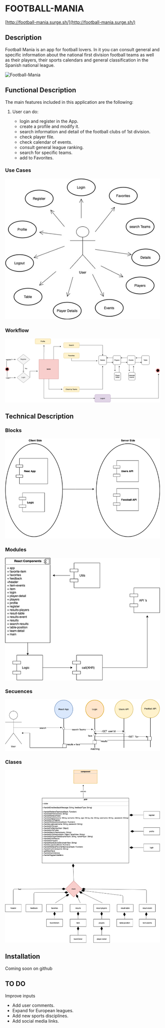 # FOOTBALL-MANIA
[http://football-mania.surge.sh/](http://football-mania.surge.sh/)
## Description

 
Football Mania is an app for football lovers. In it you can consult general and specific information about the national first division football teams as well as their players, their sports calendars and general classification in the Spanish national league.

![Football-Mania](https://media.giphy.com/media/Vx8MSphrScTAc/giphy.gif)


## Functional Description

The main features included in this application are the following:

1. User can do:

    - login and register in the App.
    - create a profile and modify it.
    - search information and detail of
      the football clubs of 1st division.
    - check player file.
    - check calendar of events.
    - consult general league ranking.
    - search for specific teams.
    - add to Favorites.

### Use Cases

![use case](./images-uml/use-cases.jpg)

### Workflow

![work flow](./images-uml/flowdefinitive.png)

## Technical Description

### Blocks

![blocks](./images-uml/bloks3.png)

### Modules

![components](./images-uml/Modules.jpg)

### Secuences

![secuences](./images-uml/secuences.definit.png)

### Clases

![clases](./images-uml/clases.png)

## Installation


Coming soon on github

## TO DO
Improve inputs

-  Add user comments.
- Expand for European leagues.
- Add new sports disciplines.
- Add social media links.
     

    
    
    